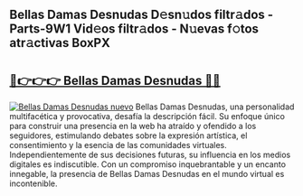 ## Bellas Damas Desnudas D𝚎sn𝚞dos filtr𝚊dos - Parts-9W1 Vid𝚎os filtr𝚊dos - N𝚞evas f𝚘tos atr𝚊ctivas BoxPX

# <h2><a href="http://mbddkbj.tromn.icu/?c=Bellas+Damas+Desnudas">🔗👉👉👉 Bellas Damas Desnudas 🔗🔗</a></h2>

[![Bellas Damas Desnudas nuevo](https://i.imgur.com/pEAQMta.gif)](http://mbddkbj.tromn.icu/?c=Bellas+Damas+Desnudas)
Bellas Damas Desnudas, una personalidad multifacética y provocativa, desafía la descripción fácil. Su enfoque único para construir una presencia en la web ha atraído y ofendido a los seguidores, estimulando debates sobre la expresión artística, el consentimiento y la esencia de las comunidades virtuales. Independientemente de sus decisiones futuras, su influencia en los medios digitales es indiscutible. Con un compromiso inquebrantable y un encanto innegable, la presencia de Bellas Damas Desnudas en el mundo virtual es incontenible.
